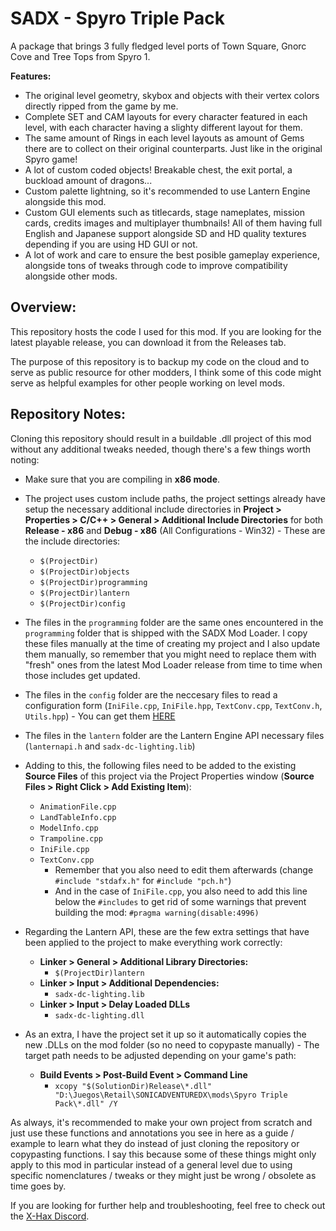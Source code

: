 # SADX - Spyro Triple Pack

A package that brings 3 fully fledged level ports of Town Square, Gnorc Cove and Tree Tops from Spyro 1.

**Features:**
* The original level geometry, skybox and objects with their vertex colors directly ripped from the game by me.
* Complete SET and CAM layouts for every character featured in each level, with each character having a slighty different layout for them.
* The same amount of Rings in each level layouts as amount of Gems there are to collect on their original counterparts. Just like in the original Spyro game!
* A lot of custom coded objects! Breakable chest, the exit portal, a buckload amount of dragons...
* Custom palette lightning, so it's recommended to use Lantern Engine alongside this mod.
* Custom GUI elements such as titlecards, stage nameplates, mission cards, credits images and multiplayer thumbnails! All of them having full English and Japanese support alongside SD and HD quality textures depending if you are using HD GUI or not.
* A lot of work and care to ensure the best posible gameplay experience, alongside tons of tweaks through code to improve compatibility alongside other mods.

## Overview:

This repository hosts the code I used for this mod. If you are looking for the latest playable release, you can download it from the Releases tab.

The purpose of this repository is to backup my code on the cloud and to serve as public resource for other modders, I think some of this code might serve as helpful examples for other people working on level mods.

## Repository Notes:

Cloning this repository should result in a buildable .dll project of this mod without any additional tweaks needed, though there's a few things worth noting:

* Make sure that you are compiling in **x86 mode**.
* The project uses custom include paths, the project settings already have setup the necessary additional include directories in **Project > Properties > C/C++ > General > Additional Include Directories** for both **Release - x86** and **Debug - x86** (All Configurations - Win32) - These are the include directories:

  * `$(ProjectDir)`
  * `$(ProjectDir)objects`
  * `$(ProjectDir)programming`
  * `$(ProjectDir)lantern`
  * `$(ProjectDir)config`

* The files in the `programming` folder are the same ones encountered in the `programming` folder that is shipped with the SADX Mod Loader. I copy these files manually at the time of creating my project and I also update them manually, so remember that you might need to replace them with "fresh" ones from the latest Mod Loader release from time to time when those includes get updated.

* The files in the `config` folder are the neccesary files to read a configuration form (`IniFile.cpp`, `IniFile.hpp`, `TextConv.cpp`, `TextConv.h`, `Utils.hpp`) - You can get them [HERE](https://github.com/sonicretro/mod-loader-common/tree/master/ModLoaderCommon)

* The files in the `lantern` folder are the Lantern Engine API necessary files (`lanternapi.h` and `sadx-dc-lighting.lib`)

* Adding to this, the following files need to be added to the existing **Source Files** of this project via the Project Properties window (**Source Files > Right Click > Add Existing Item**):
  * `AnimationFile.cpp`
  * `LandTableInfo.cpp`
  * `ModelInfo.cpp`
  * `Trampoline.cpp`
  * `IniFile.cpp`
  * `TextConv.cpp`
    * Remember that you also need to edit them afterwards (change `#include "stdafx.h"` for `#include "pch.h"`)
    * And in the case of `IniFile.cpp`, you also need to add this line below the `#includes` to get rid of some warnings that prevent building the mod: `#pragma warning(disable:4996)`

* Regarding the Lantern API, these are the few extra settings that have been applied to the project to make everything work correctly:
  * **Linker > General > Additional Library Directories:**
    * `$(ProjectDir)lantern`
  * **Linker > Input > Additional Dependencies:**
    * `sadx-dc-lighting.lib`
  * **Linker > Input > Delay Loaded DLLs**
    * `sadx-dc-lighting.dll`

* As an extra, I have the project set it up so it automatically copies the new .DLLs on the mod folder (so no need to copypaste manually) - The target path needs to be adjusted depending on your game's path:
  * **Build Events > Post-Build Event > Command Line**
    * `xcopy "$(SolutionDir)Release\*.dll" "D:\Juegos\Retail\SONICADVENTUREDX\mods\Spyro Triple Pack\*.dll" /Y`

As always, it's recommended to make your own project from scratch and just use these functions and annotations you see in here as a guide / example to learn what they do instead of just cloning the repository or copypasting functions. I say this because some of these things might only apply to this mod in particular instead of a general level due to using specific nomenclatures / tweaks or they might just be wrong / obsolete as time goes by.

If you are looking for further help and troubleshooting, feel free to check out the [X-Hax Discord](https://discord.gg/gqJCF47).
